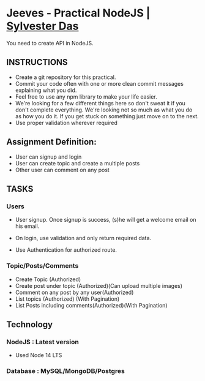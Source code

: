 # Jeeves - Practical NodeJS | [Sylvester Das](https://www.sylvesterdas.com/)

You need to create API in NodeJS.

## INSTRUCTIONS

- Create a git repository for this practical.
- Commit your code often with one or more clean commit messages explaining what you did.
- Feel free to use any npm library to make your life easier.
- We're looking for a few different things here so don't sweat it if you don't complete everything. We're looking not so much as what you do as how you do it. If you get stuck on something just move on to the next.
- Use proper validation wherever required

## Assignment Definition:

- User can signup and login
- User can create topic and create a multiple posts
- Other user can comment on any post

## TASKS

### Users

- User signup. Once signup is success, (s)he will get a welcome email on his email.
- On login, use validation and only return required data.

- Use Authentication for authorized route.

### Topic/Posts/Comments

- Create Topic (Authorized)
- Create post under topic (Authorized)(Can upload multiple images)
- Comment on any post by any user(Authorized)
- List topics (Authorized) (With Pagination)
- List Posts including comments(Authorized)(With Pagination)

## Technology

### NodeJS : Latest version
- Used Node 14 LTS

### Database : MySQL/MongoDB/Postgres
